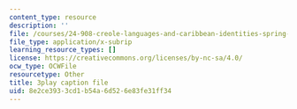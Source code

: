 ```yaml
---
content_type: resource
description: ''
file: /courses/24-908-creole-languages-and-caribbean-identities-spring-2017/8e2ce3933cd1b54a6d526e83fe31ff34_TZ0tcovkOp8.srt
file_type: application/x-subrip
learning_resource_types: []
license: https://creativecommons.org/licenses/by-nc-sa/4.0/
ocw_type: OCWFile
resourcetype: Other
title: 3play caption file
uid: 8e2ce393-3cd1-b54a-6d52-6e83fe31ff34
---
```


